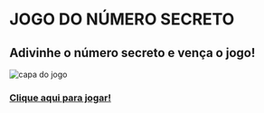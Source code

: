 # JOGO DO NÚMERO SECRETO

## Adivinhe o número secreto e vença o jogo!
<picture>
  <img alt="capa do jogo" src="./assets/cover.png" heigth="300">
</picture>

### [Clique aqui para jogar!](https://secretnumbergameonline.netlify.app/)
